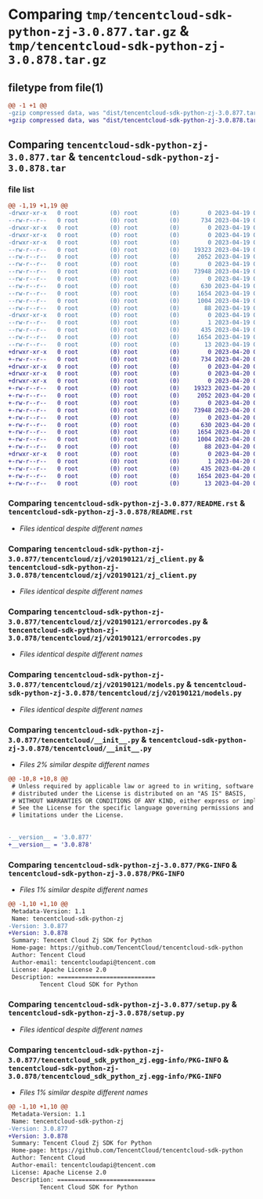 # Comparing `tmp/tencentcloud-sdk-python-zj-3.0.877.tar.gz` & `tmp/tencentcloud-sdk-python-zj-3.0.878.tar.gz`

## filetype from file(1)

```diff
@@ -1 +1 @@
-gzip compressed data, was "dist/tencentcloud-sdk-python-zj-3.0.877.tar", last modified: Wed Apr 19 09:48:05 2023, max compression
+gzip compressed data, was "dist/tencentcloud-sdk-python-zj-3.0.878.tar", last modified: Thu Apr 20 00:57:11 2023, max compression
```

## Comparing `tencentcloud-sdk-python-zj-3.0.877.tar` & `tencentcloud-sdk-python-zj-3.0.878.tar`

### file list

```diff
@@ -1,19 +1,19 @@
-drwxr-xr-x   0 root         (0) root         (0)        0 2023-04-19 09:48:05.000000 tencentcloud-sdk-python-zj-3.0.877/
--rw-r--r--   0 root         (0) root         (0)      734 2023-04-19 09:48:04.000000 tencentcloud-sdk-python-zj-3.0.877/README.rst
-drwxr-xr-x   0 root         (0) root         (0)        0 2023-04-19 09:48:05.000000 tencentcloud-sdk-python-zj-3.0.877/tencentcloud/
-drwxr-xr-x   0 root         (0) root         (0)        0 2023-04-19 09:48:05.000000 tencentcloud-sdk-python-zj-3.0.877/tencentcloud/zj/
-drwxr-xr-x   0 root         (0) root         (0)        0 2023-04-19 09:48:05.000000 tencentcloud-sdk-python-zj-3.0.877/tencentcloud/zj/v20190121/
--rw-r--r--   0 root         (0) root         (0)    19323 2023-04-19 09:48:04.000000 tencentcloud-sdk-python-zj-3.0.877/tencentcloud/zj/v20190121/zj_client.py
--rw-r--r--   0 root         (0) root         (0)     2052 2023-04-19 09:48:04.000000 tencentcloud-sdk-python-zj-3.0.877/tencentcloud/zj/v20190121/errorcodes.py
--rw-r--r--   0 root         (0) root         (0)        0 2023-04-19 09:48:04.000000 tencentcloud-sdk-python-zj-3.0.877/tencentcloud/zj/v20190121/__init__.py
--rw-r--r--   0 root         (0) root         (0)    73948 2023-04-19 09:48:04.000000 tencentcloud-sdk-python-zj-3.0.877/tencentcloud/zj/v20190121/models.py
--rw-r--r--   0 root         (0) root         (0)        0 2023-04-19 09:48:04.000000 tencentcloud-sdk-python-zj-3.0.877/tencentcloud/zj/__init__.py
--rw-r--r--   0 root         (0) root         (0)      630 2023-04-19 09:48:04.000000 tencentcloud-sdk-python-zj-3.0.877/tencentcloud/__init__.py
--rw-r--r--   0 root         (0) root         (0)     1654 2023-04-19 09:48:05.000000 tencentcloud-sdk-python-zj-3.0.877/PKG-INFO
--rw-r--r--   0 root         (0) root         (0)     1004 2023-04-19 09:48:04.000000 tencentcloud-sdk-python-zj-3.0.877/setup.py
--rw-r--r--   0 root         (0) root         (0)       88 2023-04-19 09:48:05.000000 tencentcloud-sdk-python-zj-3.0.877/setup.cfg
-drwxr-xr-x   0 root         (0) root         (0)        0 2023-04-19 09:48:05.000000 tencentcloud-sdk-python-zj-3.0.877/tencentcloud_sdk_python_zj.egg-info/
--rw-r--r--   0 root         (0) root         (0)        1 2023-04-19 09:48:04.000000 tencentcloud-sdk-python-zj-3.0.877/tencentcloud_sdk_python_zj.egg-info/dependency_links.txt
--rw-r--r--   0 root         (0) root         (0)      435 2023-04-19 09:48:05.000000 tencentcloud-sdk-python-zj-3.0.877/tencentcloud_sdk_python_zj.egg-info/SOURCES.txt
--rw-r--r--   0 root         (0) root         (0)     1654 2023-04-19 09:48:04.000000 tencentcloud-sdk-python-zj-3.0.877/tencentcloud_sdk_python_zj.egg-info/PKG-INFO
--rw-r--r--   0 root         (0) root         (0)       13 2023-04-19 09:48:04.000000 tencentcloud-sdk-python-zj-3.0.877/tencentcloud_sdk_python_zj.egg-info/top_level.txt
+drwxr-xr-x   0 root         (0) root         (0)        0 2023-04-20 00:57:11.000000 tencentcloud-sdk-python-zj-3.0.878/
+-rw-r--r--   0 root         (0) root         (0)      734 2023-04-20 00:57:11.000000 tencentcloud-sdk-python-zj-3.0.878/README.rst
+drwxr-xr-x   0 root         (0) root         (0)        0 2023-04-20 00:57:11.000000 tencentcloud-sdk-python-zj-3.0.878/tencentcloud/
+drwxr-xr-x   0 root         (0) root         (0)        0 2023-04-20 00:57:11.000000 tencentcloud-sdk-python-zj-3.0.878/tencentcloud/zj/
+drwxr-xr-x   0 root         (0) root         (0)        0 2023-04-20 00:57:11.000000 tencentcloud-sdk-python-zj-3.0.878/tencentcloud/zj/v20190121/
+-rw-r--r--   0 root         (0) root         (0)    19323 2023-04-20 00:57:11.000000 tencentcloud-sdk-python-zj-3.0.878/tencentcloud/zj/v20190121/zj_client.py
+-rw-r--r--   0 root         (0) root         (0)     2052 2023-04-20 00:57:11.000000 tencentcloud-sdk-python-zj-3.0.878/tencentcloud/zj/v20190121/errorcodes.py
+-rw-r--r--   0 root         (0) root         (0)        0 2023-04-20 00:57:11.000000 tencentcloud-sdk-python-zj-3.0.878/tencentcloud/zj/v20190121/__init__.py
+-rw-r--r--   0 root         (0) root         (0)    73948 2023-04-20 00:57:11.000000 tencentcloud-sdk-python-zj-3.0.878/tencentcloud/zj/v20190121/models.py
+-rw-r--r--   0 root         (0) root         (0)        0 2023-04-20 00:57:11.000000 tencentcloud-sdk-python-zj-3.0.878/tencentcloud/zj/__init__.py
+-rw-r--r--   0 root         (0) root         (0)      630 2023-04-20 00:57:11.000000 tencentcloud-sdk-python-zj-3.0.878/tencentcloud/__init__.py
+-rw-r--r--   0 root         (0) root         (0)     1654 2023-04-20 00:57:11.000000 tencentcloud-sdk-python-zj-3.0.878/PKG-INFO
+-rw-r--r--   0 root         (0) root         (0)     1004 2023-04-20 00:57:11.000000 tencentcloud-sdk-python-zj-3.0.878/setup.py
+-rw-r--r--   0 root         (0) root         (0)       88 2023-04-20 00:57:11.000000 tencentcloud-sdk-python-zj-3.0.878/setup.cfg
+drwxr-xr-x   0 root         (0) root         (0)        0 2023-04-20 00:57:11.000000 tencentcloud-sdk-python-zj-3.0.878/tencentcloud_sdk_python_zj.egg-info/
+-rw-r--r--   0 root         (0) root         (0)        1 2023-04-20 00:57:11.000000 tencentcloud-sdk-python-zj-3.0.878/tencentcloud_sdk_python_zj.egg-info/dependency_links.txt
+-rw-r--r--   0 root         (0) root         (0)      435 2023-04-20 00:57:11.000000 tencentcloud-sdk-python-zj-3.0.878/tencentcloud_sdk_python_zj.egg-info/SOURCES.txt
+-rw-r--r--   0 root         (0) root         (0)     1654 2023-04-20 00:57:11.000000 tencentcloud-sdk-python-zj-3.0.878/tencentcloud_sdk_python_zj.egg-info/PKG-INFO
+-rw-r--r--   0 root         (0) root         (0)       13 2023-04-20 00:57:11.000000 tencentcloud-sdk-python-zj-3.0.878/tencentcloud_sdk_python_zj.egg-info/top_level.txt
```

### Comparing `tencentcloud-sdk-python-zj-3.0.877/README.rst` & `tencentcloud-sdk-python-zj-3.0.878/README.rst`

 * *Files identical despite different names*

### Comparing `tencentcloud-sdk-python-zj-3.0.877/tencentcloud/zj/v20190121/zj_client.py` & `tencentcloud-sdk-python-zj-3.0.878/tencentcloud/zj/v20190121/zj_client.py`

 * *Files identical despite different names*

### Comparing `tencentcloud-sdk-python-zj-3.0.877/tencentcloud/zj/v20190121/errorcodes.py` & `tencentcloud-sdk-python-zj-3.0.878/tencentcloud/zj/v20190121/errorcodes.py`

 * *Files identical despite different names*

### Comparing `tencentcloud-sdk-python-zj-3.0.877/tencentcloud/zj/v20190121/models.py` & `tencentcloud-sdk-python-zj-3.0.878/tencentcloud/zj/v20190121/models.py`

 * *Files identical despite different names*

### Comparing `tencentcloud-sdk-python-zj-3.0.877/tencentcloud/__init__.py` & `tencentcloud-sdk-python-zj-3.0.878/tencentcloud/__init__.py`

 * *Files 2% similar despite different names*

```diff
@@ -10,8 +10,8 @@
 # Unless required by applicable law or agreed to in writing, software
 # distributed under the License is distributed on an "AS IS" BASIS,
 # WITHOUT WARRANTIES OR CONDITIONS OF ANY KIND, either express or implied.
 # See the License for the specific language governing permissions and
 # limitations under the License.
 
 
-__version__ = '3.0.877'
+__version__ = '3.0.878'
```

### Comparing `tencentcloud-sdk-python-zj-3.0.877/PKG-INFO` & `tencentcloud-sdk-python-zj-3.0.878/PKG-INFO`

 * *Files 1% similar despite different names*

```diff
@@ -1,10 +1,10 @@
 Metadata-Version: 1.1
 Name: tencentcloud-sdk-python-zj
-Version: 3.0.877
+Version: 3.0.878
 Summary: Tencent Cloud Zj SDK for Python
 Home-page: https://github.com/TencentCloud/tencentcloud-sdk-python
 Author: Tencent Cloud
 Author-email: tencentcloudapi@tencent.com
 License: Apache License 2.0
 Description: ============================
         Tencent Cloud SDK for Python
```

### Comparing `tencentcloud-sdk-python-zj-3.0.877/setup.py` & `tencentcloud-sdk-python-zj-3.0.878/setup.py`

 * *Files identical despite different names*

### Comparing `tencentcloud-sdk-python-zj-3.0.877/tencentcloud_sdk_python_zj.egg-info/PKG-INFO` & `tencentcloud-sdk-python-zj-3.0.878/tencentcloud_sdk_python_zj.egg-info/PKG-INFO`

 * *Files 1% similar despite different names*

```diff
@@ -1,10 +1,10 @@
 Metadata-Version: 1.1
 Name: tencentcloud-sdk-python-zj
-Version: 3.0.877
+Version: 3.0.878
 Summary: Tencent Cloud Zj SDK for Python
 Home-page: https://github.com/TencentCloud/tencentcloud-sdk-python
 Author: Tencent Cloud
 Author-email: tencentcloudapi@tencent.com
 License: Apache License 2.0
 Description: ============================
         Tencent Cloud SDK for Python
```

